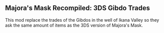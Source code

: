 ## Majora's Mask Recompiled: 3DS Gibdo Trades
This mod replace the trades of the Gibdos in the well of Ikana Valley so they ask the same amount of items as the 3DS version of Majora's Mask.